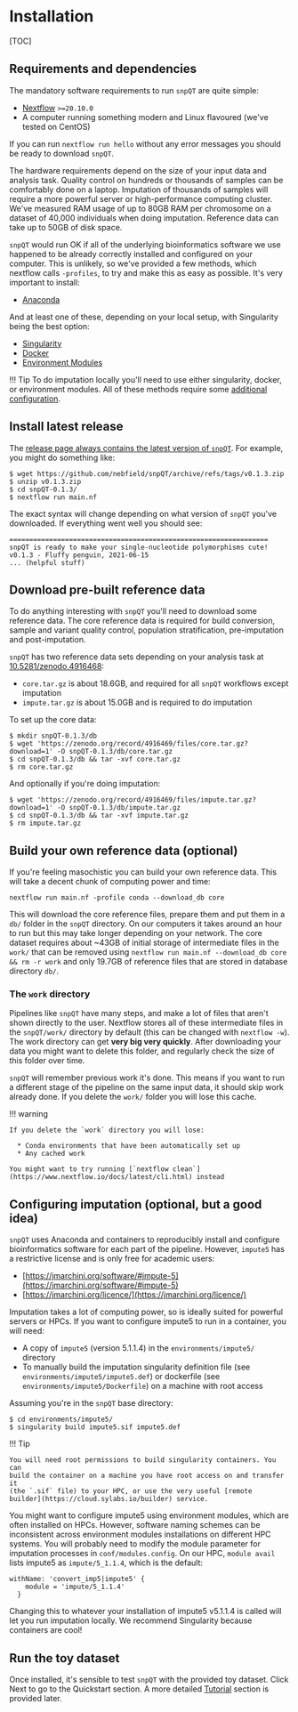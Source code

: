 # Installation

[TOC]

## Requirements and dependencies

The mandatory software requirements to run `snpQT` are quite simple:

* [Nextflow](https://www.nextflow.io) `>=20.10.0` 
* A computer running something modern and Linux flavoured (we've tested
  on CentOS)

If you can run `nextflow run hello` without any error messages you should be
ready to download `snpQT`.

The hardware requirements depend on the size of your input data and analysis
task. Quality control on hundreds or thousands of samples can be comfortably
done on a laptop. Imputation of thousands of samples will require a more
powerful server or high-performance computing cluster. We've measured RAM usage
of up to 80GB RAM per chromosome on a dataset of 40,000 individuals when doing
imputation. Reference data can take up to 50GB of disk space.

`snpQT` would run OK if all of the underlying bioinformatics software we use
happened to be already correctly installed and configured on your computer. This
is unlikely, so we've provided a few methods, which nextflow calls `-profiles`,
to try and make this as easy as possible. It's very important to install:

* [Anaconda](https://docs.conda.io/projects/conda/en/latest/user-guide/install/)

And at least one of these, depending on your local setup, with Singularity being
the best option:

* [Singularity](https://sylabs.io/guides/3.3/user-guide/index.html) 
* [Docker](https://docs.docker.com/get-docker/)
* [Environment Modules](http://modules.sourceforge.net/)

!!! Tip 
    To do imputation locally you'll need to use either singularity, docker, or
    environment modules. All of these methods require some [additional
    configuration](#configuring-imputation-optional-but-a-good-idea).
	
## Install latest release

The [release page always contains the latest version of
`snpQT`](https://github.com/nebfield/snpQT/releases). For example, you might do
something like:

```
$ wget https://github.com/nebfield/snpQT/archive/refs/tags/v0.1.3.zip
$ unzip v0.1.3.zip
$ cd snpQT-0.1.3/
$ nextflow run main.nf
```

The exact syntax will change depending on what version of `snpQT` you've
downloaded. If everything went well you should see:

```
=================================================================
snpQT is ready to make your single-nucleotide polymorphisms cute!
v0.1.3 - Fluffy penguin, 2021-06-15
... (helpful stuff)
```

## Download pre-built reference data

To do anything interesting with `snpQT` you'll need to download some reference
data. The core reference data is required for build conversion, sample and
variant quality control, population stratification, pre-imputation and
post-imputation.

`snpQT` has two reference data sets depending on your analysis task at
[10.5281/zenodo.4916468](https://doi.org/10.5281/zenodo.4916468):

* `core.tar.gz` is about 18.6GB, and required for all `snpQT` workflows except
  imputation 
* `impute.tar.gz` is about 15.0GB and is required to do imputation

To set up the core data:

```
$ mkdir snpQT-0.1.3/db
$ wget 'https://zenodo.org/record/4916469/files/core.tar.gz?download=1' -O snpQT-0.1.3/db/core.tar.gz
$ cd snpQT-0.1.3/db && tar -xvf core.tar.gz
$ rm core.tar.gz
```

And optionally if you're doing imputation:

```
$ wget 'https://zenodo.org/record/4916469/files/impute.tar.gz?download=1' -O snpQT-0.1.3/db/impute.tar.gz
$ cd snpQT-0.1.3/db && tar -xvf impute.tar.gz 
$ rm impute.tar.gz
```

## Build your own reference data (optional)

If you're feeling masochistic you can build your own reference data. This will
take a decent chunk of computing power and time:

```
nextflow run main.nf -profile conda --download_db core
```

This will download the core reference files, prepare them and put them in a
`db/` folder in the `snpQT` directory. On our computers it takes around an hour
to run but this may take longer depending on your network. The core dataset
requires about ~43GB of initial storage of intermediate files in the `work/`
that can be removed using `nextflow run main.nf --download_db core && rm -r
work` and only 19.7GB of reference files that are stored in database directory
`db/`.


### The `work` directory

Pipelines like `snpQT` have many steps, and make a lot of files that aren't
shown directly to the user. Nextflow stores all of these intermediate files in
the `snpQT/work/` directory by default (this can be changed with `nextflow -w`). The
work directory can get **very big very quickly**. After downloading your data
you might want to delete this folder, and regularly check the size of this
folder over time.

`snpQT` will remember previous work it's done. This means if you want to run a
different stage of the pipeline on the same input data, it should skip work
already done. If you delete the `work/` folder you will lose this cache.

!!! warning

    If you delete the `work` directory you will lose:

      * Conda environments that have been automatically set up
      * Any cached work
      
    You might want to try running [`nextflow clean`](https://www.nextflow.io/docs/latest/cli.html) instead

## Configuring imputation (optional, but a good idea)

`snpQT` uses Anaconda and containers to reproducibly install and configure
bioinformatics software for each part of the pipeline. However, `impute5` has a
restrictive license and is only free for academic users:

* [https://jmarchini.org/software/#impute-5](https://jmarchini.org/software/#impute-5)
* [https://jmarchini.org/licence/](https://jmarchini.org/licence/)

Imputation takes a lot of computing power, so is ideally suited for powerful
servers or HPCs. If you want to configure impute5 to run in a container,
you will need:

* A copy of `impute5` (version 5.1.1.4) in the `environments/impute5/` directory
* To manually build the imputation singularity definition file (see
  `environments/impute5/impute5.def`) or dockerfile (see
  `environments/impute5/Dockerfile`) on  a machine with root access

Assuming you're in the `snpQT` base directory:

```
$ cd environments/impute5/
$ singularity build impute5.sif impute5.def
```

!!! Tip

    You will need root permissions to build singularity containers. You can
    build the container on a machine you have root access on and transfer it
    (the `.sif` file) to your HPC, or use the very useful [remote
    builder](https://cloud.sylabs.io/builder) service.

You might want to configure impute5 using environment modules, which are often
installed on HPCs. However, software naming schemes can be
inconsistent across environment modules installations on different HPC
systems. You will probably need to modify the module parameter for imputation processes in
`conf/modules.config`. On our HPC, `module avail` lists impute5 as
`impute/5_1.1.4`, which is the default:

```
withName: 'convert_imp5|impute5' {
    module = 'impute/5_1.1.4'
  }
```

Changing this to whatever your installation of impute5 v5.1.1.4 is called will
let you run imputation locally. We recommend Singularity because containers are
cool!

## Run the toy dataset

Once installed, it's sensible to test `snpQT` with the provided toy
dataset. Click Next to go to the Quickstart section. A more detailed
[Tutorial](https://tutorial-snpqt.readthedocs.io/en/latest/user-guide/results/)
section is provided later.
